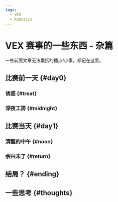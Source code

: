 ```yaml
---
tags:
  - VEX
  - Robotics
---
```


# VEX 赛事的一些东西 - 杂篇

一些前面文章无法囊括的槽点/小事，都记在这里。

## 比赛前一天 {#day0}

### 诱惑 {#treat}

### 深夜工房 {#midnight}

## 比赛当天 {#day1}

### 清醒的中午 {#noon}

### 余兴未了 {#return}

## 结局？ {#ending}

## 一些思考 {#thoughts}
